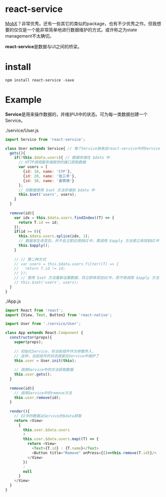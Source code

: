 # react-service

[MobX](https://mobx.js.org/)？非常优秀。还有一些其它的类似的package，也有不少优秀之作。但我想要的仅仅是一个能非常简单地进行数据维护的方式。或许称之为state management不太确切。

**react-service**是数据与UI之间的桥梁。

# install
```
npm install react-service -save
```

# Example
**Service**是用来操作数据的，并维护UI中的状态。可为每一类数据创建一个Service。

./service/User.js
```js
import Service from 'react-service';

class User extends Service{ // 每个Service继承自react-service中的Service
  gets(){
    if(!this.$data.users){ // 数据存储在 $data 中
      // HTTP调用服务端提供的接口获取数据
      var users = [
        {id: 10, name: 'CYF'},
        {id: 20, name: '张三丰'},
        {id: 30, name: '袁崇焕'}
      ];
      // 将数据使用 $set 方法存储到 $data 中
      this.$set('users', users);
    }
  }
  
  remove(id){
    var idx = this.$data.users.findIndex((T) => {
      return T.id == id;
    });
    if(id >= 0){
      this.$data.users.splice(idx, 1);
      // 数据发生改变后，并不会立即应用到UI中，需调用 $apply 方法使之体现到UI中
      this.$apply();
    }
    
    // // 第二种方式
    // var users = this.$data.users.filter((T) => {
    //   return T.id != id;
    // });
    // // 使用 $set 方法重新设置数据，将立即体现在UI中，而不用调用 $apply 方法
    // this.$set('users', users);
  }
}
```

./App.js
```js
import React from 'react';
import {View, Text, Button} from 'react-native';

import User from './service/User';

class App extends React.Component {
  constructor(props){
    super(props);
    
    // 初始化Service，将当前组件作为参数传入，
    // 这样，当前组件的状态就能在Service中维护了
    this.user = User.init(this);
    
    // 调用Service中的方法获取数据
    this.user.gets();
  }
  
  remove(id){
    // 调用Service中的remove方法
    this.user.remove(id);
  }
  
  render(){
    // UI中的数据从Service的$data获取
    return <View>
      {
        this.user.$data.users
        ?
        this.user.$data.users.map((T) => {
          return <View>
            <Text>{T.id} : {T.name}</Text>
            <Button title="Remove" onPress={()=>this.remove(T.id)}/>
          </View>
        })
        :
        null
      }
    </View>
  }
}
```
